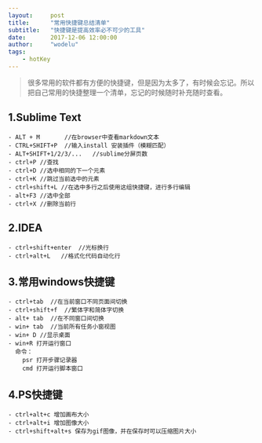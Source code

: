 ```yaml
---
layout:     post
title:      "常用快捷键总结清单"
subtitle:   "快捷键是提高效率必不可少的工具"
date:       2017-12-06 12:00:00
author:     "wodelu"
tags:
    - hotKey
---
```


> 很多常用的软件都有方便的快捷键，但是因为太多了，有时候会忘记。所以把自己常用的快捷整理一个清单，忘记的时候随时补充随时查看。

## 1.Sublime Text
```
- ALT + M 		//在browser中查看markdown文本
- CTRL+SHIFT+P 	//输入install 安装插件（模糊匹配）
- ALT+SHIFT+1/2/3/... 	//sublime分屏页数
- ctrl+P //查找
- ctrl+D //选中相同的下一个元素
- ctrl+K //跳过当前选中的元素
- ctrl+shift+L //在选中多行之后使用这组快捷键，进行多行编辑
- alt+F3 //选中全部
- ctrl+X //删除当前行
```

## 2.IDEA
```
- ctrl+shift+enter 	//光标换行    
- ctrl+alt+L   //格式化代码自动化行
```
## 3.常用windows快捷键
```
- ctrl+tab 	//在当前窗口不同页面间切换
- ctrl+shift+f 	//繁体字和简体字切换
- alt+ tab 	//在不同窗口间切换
- win+ tab 	//当前所有任务小窗视图
- win+ D //显示桌面
- win+R 打开运行窗口
  命令：
  	psr 打开步骤记录器
  	cmd 打开运行脚本窗口

```

## 4.PS快捷键
```
- ctrl+alt+c 增加画布大小
- ctrl+alt+i 增加图像大小
- ctrl+shift+alt+s 保存为gif图像，并在保存时可以压缩图片大小
```
